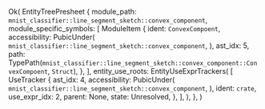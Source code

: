 Ok(
    EntityTreePresheet {
        module_path: `mnist_classifier::line_segment_sketch::convex_component`,
        module_specific_symbols: [
            ModuleItem {
                ident: `ConvexCompoent`,
                accessibility: PubicUnder(
                    `mnist_classifier::line_segment_sketch::convex_component`,
                ),
                ast_idx: 5,
                path: TypePath(`mnist_classifier::line_segment_sketch::convex_component::ConvexCompoent`, `Struct`),
            },
        ],
        entity_use_roots: EntityUseExprTrackers(
            [
                UseTracker {
                    ast_idx: 4,
                    accessibility: PubicUnder(
                        `mnist_classifier::line_segment_sketch::convex_component`,
                    ),
                    ident: `crate`,
                    use_expr_idx: 2,
                    parent: None,
                    state: Unresolved,
                },
            ],
        ),
    },
)